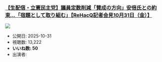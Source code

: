 ### [【生配信・立憲民主党】議員定数削減「賛成の方向」安倍氏との約束...「宿題として取り組む」【ReHacQ記者会見10月31日（金）】](https://www.youtube.com/watch?v=A31PY4cR6Gg)
[![](https://img.youtube.com/vi/A31PY4cR6Gg/sddefault.jpg)](https://www.youtube.com/watch?v=A31PY4cR6Gg)
-   公開日: 2025-10-31
-   視聴数: 13,222
-   **いいね数: 50**
-   出演者: 
